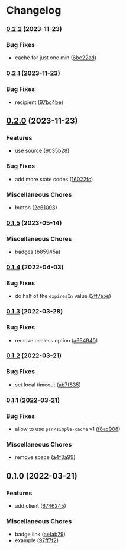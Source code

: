 # Changelog

### [0.2.2](https://www.github.com/brokeyourbike/union-bank-api-client-php/compare/v0.2.1...v0.2.2) (2023-11-23)


### Bug Fixes

* cache for just one min ([6bc22ad](https://www.github.com/brokeyourbike/union-bank-api-client-php/commit/6bc22ad1db5bf2edafc9604dee5c474116f54ae8))

### [0.2.1](https://www.github.com/brokeyourbike/union-bank-api-client-php/compare/v0.2.0...v0.2.1) (2023-11-23)


### Bug Fixes

* recipient ([97bc4be](https://www.github.com/brokeyourbike/union-bank-api-client-php/commit/97bc4be5d6199a605e05593b757a168102a26545))

## [0.2.0](https://www.github.com/brokeyourbike/union-bank-api-client-php/compare/v0.1.5...v0.2.0) (2023-11-23)


### Features

* use source ([9b35b28](https://www.github.com/brokeyourbike/union-bank-api-client-php/commit/9b35b28e621a0357af4199bb498d7661c48adb8f))


### Bug Fixes

* add more state codes ([16022fc](https://www.github.com/brokeyourbike/union-bank-api-client-php/commit/16022fc701d8b2e97f5853c37b35fdd46fbeb6ef))


### Miscellaneous Chores

* button ([2e61093](https://www.github.com/brokeyourbike/union-bank-api-client-php/commit/2e61093caac731c1f6575deee719b56429256db6))

### [0.1.5](https://www.github.com/brokeyourbike/union-bank-api-client-php/compare/v0.1.4...v0.1.5) (2023-05-14)


### Miscellaneous Chores

* badges ([b85945a](https://www.github.com/brokeyourbike/union-bank-api-client-php/commit/b85945a84b34a38b6d75bbb8e4c7b31ccf7fdd40))

### [0.1.4](https://www.github.com/brokeyourbike/union-bank-api-client-php/compare/v0.1.3...v0.1.4) (2022-04-03)


### Bug Fixes

* do half of the `expiresIn` value ([2ff7a5e](https://www.github.com/brokeyourbike/union-bank-api-client-php/commit/2ff7a5e0badf2148c98de988b199816e95c1fbc7))

### [0.1.3](https://www.github.com/brokeyourbike/union-bank-api-client-php/compare/v0.1.2...v0.1.3) (2022-03-28)


### Bug Fixes

* remove useless option ([a654940](https://www.github.com/brokeyourbike/union-bank-api-client-php/commit/a654940532b5e3d7c6d5735230919bb677f386d9))

### [0.1.2](https://www.github.com/brokeyourbike/union-bank-api-client-php/compare/v0.1.1...v0.1.2) (2022-03-21)


### Bug Fixes

* set local timeout ([ab7f835](https://www.github.com/brokeyourbike/union-bank-api-client-php/commit/ab7f8353eb9b4c1376c2807be9993776d839fd13))

### [0.1.1](https://www.github.com/brokeyourbike/union-bank-api-client-php/compare/v0.1.0...v0.1.1) (2022-03-21)


### Bug Fixes

* allow to use `psr/simple-cache` v1 ([f8ac908](https://www.github.com/brokeyourbike/union-bank-api-client-php/commit/f8ac90871e5d49f9235cdccb82858be8e7a4297d))


### Miscellaneous Chores

* remove space ([a4f3a99](https://www.github.com/brokeyourbike/union-bank-api-client-php/commit/a4f3a99562dadfb70e71809b71b1870b9a003a2b))

## 0.1.0 (2022-03-21)


### Features

* add client ([6746245](https://www.github.com/brokeyourbike/union-bank-api-client-php/commit/674624527a34182f0ddb7b6216388d3259900ba1))


### Miscellaneous Chores

* badge link ([aefab79](https://www.github.com/brokeyourbike/union-bank-api-client-php/commit/aefab799fa06877a893bde98495bc967f17da22d))
* example ([97ff7f2](https://www.github.com/brokeyourbike/union-bank-api-client-php/commit/97ff7f273c6b3b4780fd5f8e4ef70e730619738d))
